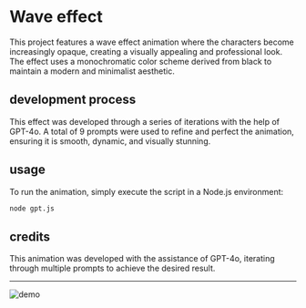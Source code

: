 # Wave effect

This project features a wave effect animation where the characters become increasingly opaque, creating a visually appealing and professional look. The effect uses a monochromatic color scheme derived from black to maintain a modern and minimalist aesthetic.

## development process

This effect was developed through a series of iterations with the help of GPT-4o. A total of 9 prompts were used to refine and perfect the animation, ensuring it is smooth, dynamic, and visually stunning.

## usage

To run the animation, simply execute the script in a Node.js environment:

```bash
node gpt.js
```

## credits

This animation was developed with the assistance of GPT-4o, iterating through multiple prompts to achieve the desired result.

---

![demo](demo.gif)
